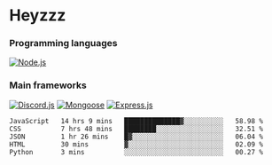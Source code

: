 # Heyzzz  

### Programming languages  

[![Node.js](https://img.shields.io/badge/-Node.js-262626?style=for-the-badge)](https://nodejs.org/ru)

### Main frameworks

[![Discord.js](https://img.shields.io/badge/-Discord.js-262626?style=for-the-badge)](https://www.npmjs.com/package/discord.js) [![Mongoose](https://img.shields.io/badge/-Mongoose-262626?style=for-the-badge)](https://www.npmjs.com/package/mongoose) [![Express.js](https://img.shields.io/badge/-Express.js-262626?style=for-the-badge)](https://www.npmjs.com/package/express)
<!--START_SECTION:waka-->
```text
JavaScript   14 hrs 9 mins   ██████████████▓░░░░░░░░░░   58.98 % 
CSS          7 hrs 48 mins   ████████░░░░░░░░░░░░░░░░░   32.51 % 
JSON         1 hr 26 mins    █▓░░░░░░░░░░░░░░░░░░░░░░░   06.04 % 
HTML         30 mins         ▓░░░░░░░░░░░░░░░░░░░░░░░░   02.09 % 
Python       3 mins          ░░░░░░░░░░░░░░░░░░░░░░░░░   00.27 % 
```
<!--END_SECTION:waka-->
